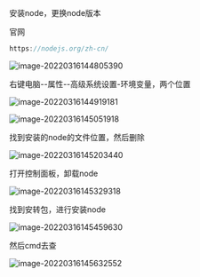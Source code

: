 安装node，更换node版本

官网

```js
https://nodejs.org/zh-cn/
```

![image-20220316144805390](E:\ljy\资料\img\image-20220316144805390.png)

右键电脑--属性--高级系统设置-环境变量，两个位置

![image-20220316144919181](E:\ljy\资料\img\image-20220316144919181.png)

![image-20220316145051918](E:\ljy\资料\img\image-20220316145051918.png)

找到安装的node的文件位置，然后删除

![image-20220316145203440](E:\ljy\资料\img\image-20220316145203440.png)

打开控制面板，卸载node

![image-20220316145329318](E:\ljy\资料\img\image-20220316145329318.png)

找到安转包，进行安装node

![image-20220316145459630](E:\ljy\资料\img\image-20220316145459630.png)

然后cmd去查

![image-20220316145632552](E:\ljy\资料\img\image-20220316145632552.png)